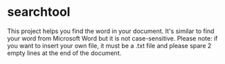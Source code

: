 # searchtool
This project helps you find the word in your document. It's similar to find your word from Microsoft Word but it is not case-sensitive. Please note: if you want to insert your own file, it must be a .txt file and please spare 2 empty lines at the end of the document.
